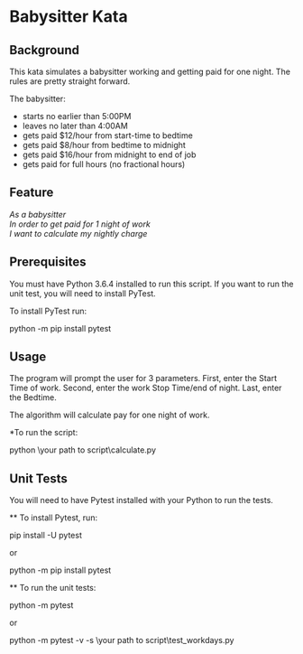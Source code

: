 # Babysitter Kata

## Background
This kata simulates a babysitter working and getting paid for one night.  The rules are pretty straight forward.

The babysitter:
- starts no earlier than 5:00PM
- leaves no later than 4:00AM
- gets paid $12/hour from start-time to bedtime
- gets paid $8/hour from bedtime to midnight
- gets paid $16/hour from midnight to end of job
- gets paid for full hours (no fractional hours)


## Feature
*As a babysitter<br>
In order to get paid for 1 night of work<br>
I want to calculate my nightly charge<br>*

## Prerequisites
You must have Python 3.6.4 installed to run this script. If you want to run the unit test, you will need to install PyTest.

To install PyTest run:

python -m pip install pytest

## Usage
The program will prompt the user for 3 parameters.
First, enter the Start Time of work.
Second, enter the work Stop Time/end of night.
Last, enter the Bedtime. 

The algorithm will calculate pay for one night of work.

*To run the script:

python \your path to script\calculate.py

## Unit Tests

You will need to have Pytest installed with your Python to run the tests.

** To install Pytest, run:

pip install -U pytest

or

python -m pip install pytest

** To run the unit tests:

python -m pytest

or 

python -m pytest -v -s \your path to script\test_workdays.py



